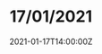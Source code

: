---
title: "17/01/2021"
layout: bbcnews
description: "A 5 minute review of the week's news in Cornish."
images: ['/img/bbc800x400.jpg']
date: 2021-01-17T14:00:00Z
label: "news"
authors: ["Kensa Broadhurst"]
audio: ""
tags: []
videos: []
data: "210117"
withaudio: true
draft: false
---
